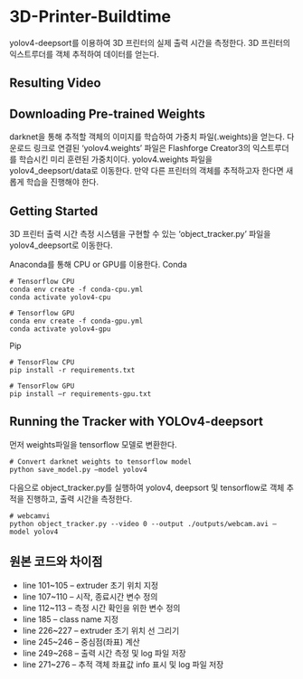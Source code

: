# 3D-Printer-Buildtime
yolov4-deepsort를 이용하여 3D 프린터의 실제 출력 시간을 측정한다. 3D 프린터의 익스트루더를 객체 추적하여 데이터를 얻는다. 

## Resulting Video

## Downloading Pre-trained Weights
darknet을 통해 추적할 객체의 이미지를 학습하여 가중치 파일(.weights)을 얻는다.
다운로드 링크로 연결된 ‘yolov4.weights’ 파일은 Flashforge Creator3의 익스트루더를 학습시킨 미리 훈련된 가중치이다. yolov4.weights 파일을 yolov4_deepsort/data로 이동한다. 만약 다른 프린터의 객체를 추적하고자 한다면 새롭게 학습을 진행해야 한다.

## Getting Started
3D 프린터 출력 시간 측정 시스템을 구현할 수 있는 ‘object_tracker.py’ 파일을  yolov4_deepsort로 이동한다.

Anaconda를 통해 CPU or GPU를 이용한다.
Conda

```
# Tensorflow CPU
conda env create -f conda-cpu.yml
conda activate yolov4-cpu
```

```
# Tensorflow GPU
conda env create -f conda-gpu.yml
conda activate yolov4-gpu
```

Pip

```
# TensorFlow CPU
pip install -r requirements.txt
```

```
# TensorFlow GPU
pip install –r requirements-gpu.txt
```

## Running the Tracker with YOLOv4-deepsort
먼저 weights파일을 tensorflow 모델로 변환한다.
```
# Convert darknet weights to tensorflow model
python save_model.py —model yolov4
```

다음으로 object_tracker.py를 실행하여 yolov4, deepsort 및 tensorflow로 객체 추적을 진행하고, 출력 시간을 측정한다.
```
# webcamvi
python object_tracker.py --video 0 --output ./outputs/webcam.avi —model yolov4
```

## 원본 코드와 차이점
+ line 101~105 – extruder 초기 위치 지정
+ line 107~110 – 시작, 종료시간 변수 정의
+ line 112~113 – 측정 시간 확인을 위한 변수 정의
+ line 185 – class name 지정
+ line 226~227 – extruder 초기 위치 선 그리기
+ line 245~246 – 중심점(좌표) 계산
+ line 249~268 – 출력 시간 측정 및 log 파일 저장
+ line 271~276 – 추적 객체 좌표값 info 표시 및 log 파일 저장
